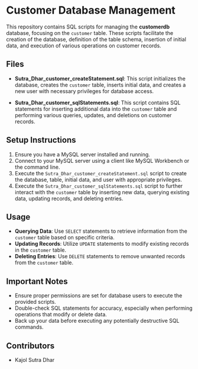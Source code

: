 # Customer Database Management

This repository contains SQL scripts for managing the **customerdb** database, focusing on the `customer` table. These scripts facilitate the creation of the database, definition of the table schema, insertion of initial data, and execution of various operations on customer records.

## Files

- **Sutra_Dhar_customer_createStatement.sql**: This script initializes the database, creates the `customer` table, inserts initial data, and creates a new user with necessary privileges for database access.

- **Sutra_Dhar_customer_sqlStatements.sql**: This script contains SQL statements for inserting additional data into the `customer` table and performing various queries, updates, and deletions on customer records.

## Setup Instructions

1. Ensure you have a MySQL server installed and running.
2. Connect to your MySQL server using a client like MySQL Workbench or the command line.
3. Execute the `Sutra_Dhar_customer_createStatement.sql` script to create the database, table, initial data, and user with appropriate privileges.
4. Execute the `Sutra_Dhar_customer_sqlStatements.sql` script to further interact with the `customer` table by inserting new data, querying existing data, updating records, and deleting entries.

## Usage

- **Querying Data**: Use `SELECT` statements to retrieve information from the `customer` table based on specific criteria.
- **Updating Records**: Utilize `UPDATE` statements to modify existing records in the `customer` table.
- **Deleting Entries**: Use `DELETE` statements to remove unwanted records from the `customer` table.

## Important Notes

- Ensure proper permissions are set for database users to execute the provided scripts.
- Double-check SQL statements for accuracy, especially when performing operations that modify or delete data.
- Back up your data before executing any potentially destructive SQL commands.

## Contributors

- Kajol Sutra Dhar

